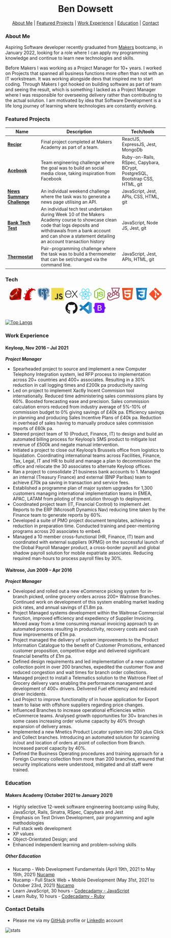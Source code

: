 <div align="center">
  <h1> Ben Dowsett </h1>

[About Me](#AboutMe) | [Featured Projects](#FeaturedProjects) | [Work Experience](#WorkExperience) | [Education](#Education)  | [Contact](#Contact)
</div>

### <a name="AboutMe">About Me</a>

Aspiring Software developer recently graduated from [Makers](https://makers.tech/) bootcamp, in January 2022, looking for a role where I can apply my programming knowledge and continue to learn new technologies and skills.

Before Makers I was working as a Project Manager for 10+ years. I worked on Projects that spanned all business functions more often than not with an IT workstream. It was working alongside devs that inspired me to start coding. Through Makers I got hooked on building software as part of team and seeing the result, which is something I lacked as a Project Manager where I was responsible for overseeing delivery rather than contributing to the actual solution.
I am motivated by idea that Software Development is a life long journey of learning where technologies are constantly evolving.

### <a name="FeaturedProjects">Featured Projects</a>

| Name                         | Description       | Tech/tools        |
| ---------------------------- | ----------------- | ----------------- |
| [**Recipr**](https://github.com/bdowsett/Recipr) | Final project completed at Makers Academy as part of a team.  | ReactJS, ExpressJS, Jest, MongoDb|
| [**Acebook**](https://github.com/bdowsett/Acebook-1) | Team engineering challenge where the goal was to build an social media close, taking inspiration from Facebook | Ruby-on-Rails, RSpec, Capybara, BCrypt, PostgreSQL, Bootstrap CSS, HTML, git |
| [**News Summary Challenge**](https://github.com/bdowsett/news-summary-challenge) | An individual weekend challenge where the task was to generate a news page utilising an API. | JavaScript, Jest, APIs, CSS, HTML, git |
| [**Bank Tech Test**](https://github.com/bdowsett/bank_acct) | An individual tech test undertaken during Week 10 of the Makers Academy course to showcase clean code that logs deposits and withdrawals from a bank account and can show a statement detailing an account transaction history | JavaScript, Node JS, Jest, git  |
| [**Thermostat**]() | Pair-programming challenge where the task was to build a thermometer that can be set/changed via the command line. | JavaScript, Jest, APIs, HTML, git  |


### Tech

<p align="center">
<img src="https://raw.githubusercontent.com/devicons/devicon/master/icons/ruby/ruby-original.svg" alt="ruby" width="40" height="40"/> <img src="https://raw.githubusercontent.com/devicons/devicon/master/icons/rails/rails-plain.svg" alt="rails" width="40" height="40"/> <img src="https://raw.githubusercontent.com/devicons/devicon/master/icons/postgresql/postgresql-plain.svg" alt="postgresql" width="40" height="40"/> <img src="https://raw.githubusercontent.com/devicons/devicon/master/icons/javascript/javascript-original.svg" alt="javascript" width="40" height="40"/> <img src="https://raw.githubusercontent.com/devicons/devicon/master/icons/express/express-original.svg" alt="express" width="40" height="40"/> <img src="https://raw.githubusercontent.com/devicons/devicon/master/icons/react/react-original.svg" alt="react" width="40" height="40"/> <img src="https://raw.githubusercontent.com/devicons/devicon/master/icons/nodejs/nodejs-original.svg" alt="nodejs" width="40" height="40"/> <img src="https://raw.githubusercontent.com/devicons/devicon/master/icons/jest/jest-plain.svg" alt="jasmine" width="40" height="40"/> <img src="https://raw.githubusercontent.com/devicons/devicon/master/icons/html5/html5-original.svg" alt="html5" width="40" height="40"/> <img src="https://raw.githubusercontent.com/devicons/devicon/master/icons/css3/css3-original.svg" alt="css3" width="40" height="40"/> <img src="https://raw.githubusercontent.com/devicons/devicon/master/icons/git/git-original.svg" alt="git" width="40" height="40"/> <img src="https://raw.githubusercontent.com/devicons/devicon/master/icons/github/github-original.svg" alt="github" width="40" height="40"/> <img src="https://raw.githubusercontent.com/devicons/devicon/master/icons/vscode/vscode-original.svg" alt="vscode" width="40" height="40"/> <img src="https://raw.githubusercontent.com/devicons/devicon/master/icons/bootstrap/bootstrap-original.svg" alt="bootstrap" width="40" height="40"/> 
</p>

[![Top Langs](https://github-readme-stats.vercel.app/api/top-langs/?username=bdowsett&layout=compact&theme=panda)](https://github.com/bdowsett/github-readme-stats) 



### <a name="WorkExperience">Work Experience</a>

#### Keyloop, Nov 2016 – Jul 2021
_**Project Manager**_<br>
-	Spearheaded project to source and implement a new Computer Telephony Integration system, led RFP process to implementation across 20+ countries and 400+ associates. Resulting in a 30% reduction in call logging times and £200k pa productivity saving<br>
-	Led on project to implement Xactly Incent Commision tool internationally. Reduced time administering sales commissions plans by 60%. Boosted forecasting ease and precision. Sales commission calculation errors reduced from industry average of 5%-10% of commission budget to 0% giving savings of £40k pa. Efficiency savings in planning and producing Sales Incentive Plans of £40k pa. Reduction in overhead of sales having to manually produce sales commission reports of £60k pa. <br>
-	Steered project team of 10 (Product, Finance, IT) to design and build an automated billing process for Keyloop’s SMS  product to mitigate lost revenue of £500k and negate manual intervention.<br>
-	Initiated a project to close out Keyloop’s Brussels office from logistics to liquidation. Coordinating international teams across Facilities, Finance, Tax, Legal, IT and HR to build and manage a plan to decommission the office and relocate the 30 associates to alternate Keyloop offices.<br>
-	Ran a project to consolidate 21 business bank accounts to 1. Managed an internal (Treasury Finance)  and external (BNP Paribas) team to achieve £70k pa saving in transaction and service fees.<br>
-	Established a programme plan of major system upgrades for 1,300 customers managing international implementation teams in EMEA, APAC, LATAM from piloting of the solution through to deployment.<br>
-	Coordinated project team (IT, Financial Control) to implement Jet Reports to the ERP (Microsoft Dynamics Nav) reducing time taken by the Finance team to generate reports by 60%.<br>
-	Developed a suite of PMO project document templates, achieving a reduction in preparation time. Conducted training and peer-mentoring programs across 20 associates to embed.<br>
- Managed a 10 member cross-functional (HR, Finance, IT) team and coordinated with external suppliers (KPMG) on the successful launch of the Global Payroll Manager product, a cross-border payroll and global shadow payroll solution for mobile expatriate associates. Reducing required man-hours to process payroll files by 30%.<br>


#### Waitrose, Jun 2009 – Apr 2016
_**Project Manager**_	<br>
-	Developed and rolled out a new eCommerce picking system for in-branch picked, online grocery orders across 200+ Waitrose Branches. Continued work on development of this system enabling market leading pick rates, and annual savings of £1.8m pa.<br>
-	Project Managed systems development within the Waitrose Commercial function, improved efficiency and expediency of Supplier Invoicing. Moved away from a time consuming manual invoicing approach to an automated process resulting in productivity, recovery costs and cash flow improvements of £1m pa.<br>
-	Project managed the delivery of system improvements to the Product Information Catalogue to the benefit of Customer Promotions, enhanced customer proposition, competitive edge and delivered significant financial benefits of £1m pa.<br>
-	Defined design requirements and led implementation of a new customer collection point in over 200 branches, expedited the customer flow and reduced congestion and wait times for branch order collections.<br>
-	Managed project to install a Telematics solution to the Waitrose Fleet of Grocery delivery vans enabling the performance management and development of 400+ drivers. Delivered Fuel efficiency and reduced driver incidents.<br>
-	Led Project to improve functionality of in house application for Export team to liaise with offshore suppliers regarding price changes.<br>
-	Influenced Branches to increase operational efficiencies within eCommerce teams. Analysed growth opportunities for 30+ branches in some cases increasing order volume capacity by 40% through expansion of delivery areas.<br>
-	Implemented a new Mnetics Product Locator system into 200 plus Click and Collect branches. Introducing an automated solution for scanning in/out and location of orders at point of collection from Branch. Increased parcel capacity by 40%.<br>
-	Defined the Business Operating procedures and training approach for a Foreign Currency collection from more than 200 branches, ensured that security implications were understood, mitigated and all staff were trained.<br>




### <a name="Education">Education</a>

#### Makers Academy (October 2021 to January 2021)
- Highly selective 12-week software engineering bootcamp using Ruby, JavaScript, Rails, Sinatra, RSpec, Capybara and Jest
- Emphasis on Test Driven Development, pair programming and agile methodologies
- Full stack web development
- XP values
- Object-Orientated Design; and 
- Enhanced independent learning and problem-solving skills

##### Other Education
- Nucamp - Web Development Fundamentals (April 19th, 2021 to May 15th, 2021) [Nucamp](https://www.nucamp.co/bootcamp-overview/web-development-fundamentals)
- Nucamp - Full Stack Web + Mobile Development (May 31st, 2021 to October 23rd, 2021) [Nucamp](https://www.nucamp.co/bootcamp-overview/full-stack-web-mobile-development)
- Learn JavaScript, 30 hours - [Codecadamy - JavaScript](https://www.codecademy.com/learn/introduction-to-javascript)
- Learn Ruby, 10 hours - [Codecadamy - Ruby](https://www.codecademy.com/learn/learn-ruby)

### <a name="Contact">Contact Details</a>

- Please me via my [GitHub](https://github.com/bdowsett) profile or [LinkedIn](https://www.linkedin.com/in/bendowsett/) account

![stats](https://github-readme-stats.vercel.app/api?username=bdowsett&show_icons=true&&count_private=true&include_all_commits=true)
